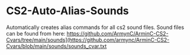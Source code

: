 # CS2-Auto-Alias-Sounds
Automatically creates alias commands for all cs2 sound files.
Sound files can be found from here: https://github.com/ArmynC/ArminC-CS2-Cvars/tree/main/sounds](https://github.com/armync/ArminC-CS2-Cvars/blob/main/sounds/sounds_cvar.txt
